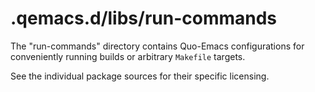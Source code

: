 # .qemacs.d/libs/run-commands

The "run-commands" directory contains Quo-Emacs configurations for conveniently
running builds or arbitrary `Makefile` targets.

See the individual package sources for their specific licensing.
